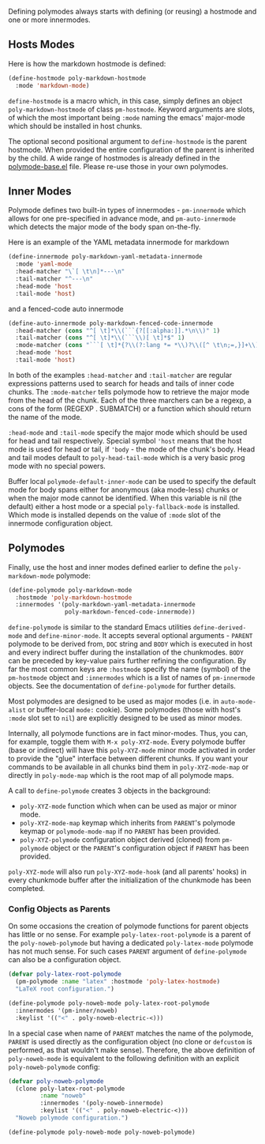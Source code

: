 
Defining polymodes always starts with defining (or reusing) a hostmode and one
or more innermodes.

## Hosts Modes

Here is how the markdown hostmode is defined:


```el
(define-hostmode poly-markdown-hostmode
  :mode 'markdown-mode)
```

`define-hostmode` is a macro which, in this case, simply defines an object
`poly-markdown-hostmode` of class `pm-hostmode`. Keyword arguments are
slots, of which the most important being `:mode` naming the emacs' major-mode
which should be installed in host chunks.

The optional second positional argument to `define-hostmode` is the parent
hostmode. When provided the entire configuration of the parent is inherited by
the child. A wide range of hostmodes is already defined in the
[polymode-base.el](https://github.com/polymode/polymode/blob/master/polymode-base.el)
file. Please re-use those in your own polymodes.

## Inner Modes

Polymode defines two built-in types of innermodes - `pm-innermode` which
allows for one pre-specified in advance mode, and `pm-auto-innermode`
which detects the major mode of the body span on-the-fly.

Here is an example of the YAML metadata innermode for markdown

```el
(define-innermode poly-markdown-yaml-metadata-innermode
  :mode 'yaml-mode
  :head-matcher "\`[ \t\n]*---\n"
  :tail-matcher "^---\n"
  :head-mode 'host
  :tail-mode 'host)
```

and a fenced-code auto innermode

```el
(define-auto-innermode poly-markdown-fenced-code-innermode
  :head-matcher (cons "^[ \t]*\\(```{?[[:alpha:]].*\n\\)" 1)
  :tail-matcher (cons "^[ \t]*\\(```\\)[ \t]*$" 1)
  :mode-matcher (cons "```[ \t]*{?\\(?:lang *= *\\)?\\([^ \t\n;=,}]+\\)" 1)
  :head-mode 'host
  :tail-mode 'host)
```

In both of the examples `:head-matcher` and `:tail-matcher` are regular
expressions patterns used to search for heads and tails of inner code
chunks. The `:mode-matcher` tells polymode how to retrieve the major mode from
the head of the chunk. Each of the three marchers can be a regexp, a cons of the
form (REGEXP . SUBMATCH) or a function which should return the name of the mode.

`:head-mode` and `:tail-mode` specify the major mode which should be used for
head and tail respectively. Special symbol `'host` means that the host mode is
used for head or tail, if `'body` - the mode of the chunk's body. Head and tail
modes default to `poly-head-tail-mode` which is a very basic prog mode with no
special powers.

Buffer local `polymode-default-inner-mode` can be used to specify the default
mode for body spans either for anonymous (aka mode-less) chunks or when the
major mode cannot be identified. When this variable is nil (the default) either
a host mode or a special `poly-fallback-mode` is installed. Which mode is
installed depends on the value of `:mode` slot of the innermode configuration
object.

## Polymodes

Finally, use the host and inner modes defined earlier to define the
`poly-markdown-mode` polymode:

```el
(define-polymode poly-markdown-mode
  :hostmode 'poly-markdown-hostmode
  :innermodes '(poly-markdown-yaml-metadata-innermode
                poly-markdown-fenced-code-innermode))
```

`define-polymode` is similar to the standard Emacs utilities
`define-derived-mode` and `define-minor-mode`. It accepts several optional
arguments - `PARENT` polymode to be derived from, `DOC` string and `BODY` which
is executed in host and every indirect buffer during the installation of the
chunkmodes. `BODY` can be preceded by key-value pairs further refining the
configuration. By far the most common keys are `:hostmode` specify the name
(symbol) of the `pm-hostmode` object and `:innermodes` which is a list of
names of `pm-innermode` objects. See the documentation of
`define-polymode` for further details.

Most polymodes are designed to be used as major modes (i.e. in `auto-mode-alist`
or buffer-local `mode:` cookie). Some polymodes (those with host's `:mode` slot
set to `nil`) are explicitly designed to be used as minor modes.

Internally, all polymode functions are in fact minor-modes. Thus, you can, for
example, toggle them with `M-x poly-XYZ-mode`. Every polymode buffer (base or
indirect) will have this `poly-XYZ-mode` minor mode activated in order to
provide the "glue" interface between different chunks. If you want your commands
to be available in all chunks bind them in `poly-XYZ-mode-map` or directly in
`poly-mode-map` which is the root map of all polymode maps.

A call to `define-polymode` creates 3 objects in the background:

  - `poly-XYZ-mode` function which when can be used as major or minor mode.
  - `poly-XYZ-mode-map` keymap which inherits from `PARENT`'s polymode keymap
    or `polymode-mode-map` if no `PARENT` has been provided.
  - `poly-XYZ-polymode` configuration object derived (cloned) from `pm-polymode`
    object or the `PARENT`'s configuration object if `PARENT` has been provided.
    
`poly-XYZ-mode` will also run `poly-XYZ-mode-hook` (and all parents' hooks) in
every chunkmode buffer after the initialization of the chunkmode has been
completed.

### Config Objects as Parents 

On some occasions the creation of polymode functions for parent objects has
little or no sense. For example `poly-latex-root-polymode` is a parent of the
`poly-noweb-polymode` but having a dedicated `poly-latex-mode` polymode has not
much sense. For such cases `PARENT` argument of `define-polymode` can also be a
configuration object.

```el
(defvar poly-latex-root-polymode
  (pm-polymode :name "latex" :hostmode 'poly-latex-hostmode)
  "LaTeX root configuration.")

(define-polymode poly-noweb-mode poly-latex-root-polymode
  :innermodes '(pm-inner/noweb)
  :keylist '(("<" . poly-noweb-electric-<)))
```

In a special case when name of `PARENT` matches the name of the polymode,
`PARENT` is used directly as the configuration object (no clone or `defcustom`
is performed, as that wouldn't make sense). Therefore, the above definition of
`poly-noweb-mode` is equivalent to the following definition with an explicit
`poly-noweb-polymode` config:

```el
(defvar poly-noweb-polymode
  (clone poly-latex-root-polymode
         :name "noweb"
         :innermodes '(poly-noweb-innermode)
         :keylist '(("<" . poly-noweb-electric-<)))
  "Noweb polymode configuration.")

(define-polymode poly-noweb-mode poly-noweb-polymode)
```

